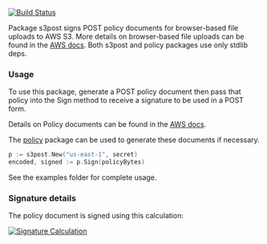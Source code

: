 [![Build Status](https://travis-ci.org/brianfoshee/s3post.png)](https://travis-ci.org/brianfoshee/s3post)

Package s3post signs POST policy documents for browser-based file uploads
to AWS S3. More details on browser-based file uploads can be found in the
[AWS docs][docs]. Both s3post and policy packages use only stdlib deps.

### Usage

To use this package, generate a POST policy document then pass that policy into
the Sign method to receive a signature to be used in a POST form.

Details on Policy documents can be found in the [AWS docs][pdocs].

The [policy][policy] package can be used to generate these documents if
necessary.

```go
p := s3post.New("us-east-1", secret)
encoded, signed := p.Sign(policyBytes)
```

See the examples folder for complete usage.

### Signature details

The policy document is signed using this calculation:

[![Signature Calculation](http://docs.aws.amazon.com/AmazonS3/latest/API/images/sigV4-post.png)](http://docs.aws.amazon.com/AmazonS3/latest/API/sigv4-UsingHTTPPOST.html#sigv4-post-signature-calc)

[docs]: http://docs.aws.amazon.com/AmazonS3/latest/API/sigv4-UsingHTTPPOST.html
[pdocs]: http://docs.aws.amazon.com/AmazonS3/latest/API/sigv4-HTTPPOSTConstructPolicy.html
[policy]: https://github.com/brianfoshee/s3post/tree/master/policy
